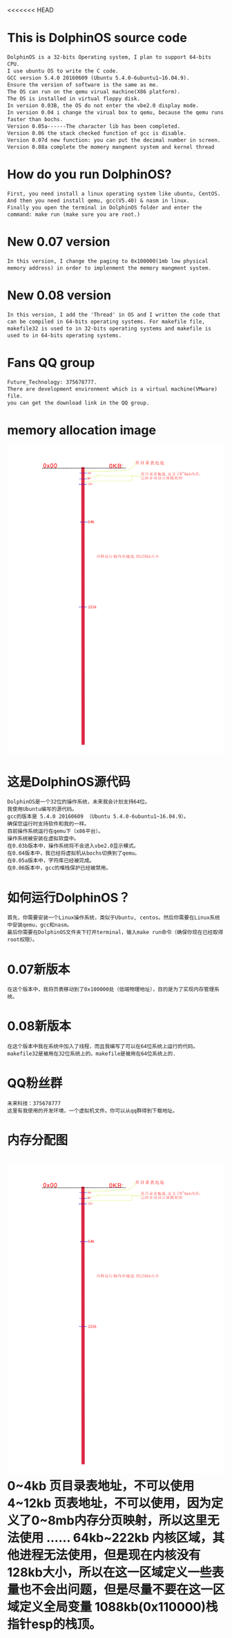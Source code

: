 <<<<<<< HEAD
# This is DolphinOS source code
	DolphinOS is a 32-bits Operating system, I plan to support 64-bits CPU. 
	I use ubuntu OS to write the C code.
	GCC version 5.4.0 20160609 (Ubuntu 5.4.0-6ubuntu1~16.04.9).
	Ensure the version of software is the same as me.
	The OS can run on the qemu virual machine(X86 platform).
	The OS is installed in virtual floppy disk. 
	In version 0.03B, the OS do not enter the vbe2.0 display mode. 
	In version 0.04 i change the virual box to qemu, because the qemu runs faster than bochs.
	Version 0.05a------The character lib has been completed.
	Version 0.06 the stack checked function of gcc is disable.
	Version 0.07d new function: you can put the decimal number in screen.
	Version 0.08a complete the momery mangment system and kernel thread
# How do you run DolphinOS?
	First, you need install a linux operating system like ubuntu, CentOS. 
	And then you need install qemu, gcc(V5.40) & nasm in linux.
	Finally you open the terminal in DolphinOS folder and enter the command: make run (make sure you are root.) 
# New 0.07 version
	In this version, I change the paging to 0x100000(1mb low physical memory address) in order to implenment the memory mangment system. 
# New 0.08 version
	In this version, I add the 'Thread' in OS and I written the code that can be compiled in 64-bits operating systems. For makefile file, makefile32 is used to in 32-bits operating systems and makefile is used to in 64-bits operating systems. 
# Fans QQ group
	Future_Technology: 375678777. 
	There are development environment which is a virtual machine(VMware) file.
	you can get the download link in the QQ group.
# memory allocation image
![image](https://github.com/FTOlaf/DolphinOS/blob/master/memory_addr.PNG)


# 这是DolphinOS源代码
	DolphinOS是一个32位的操作系统，未来我会计划支持64位。
	我使用Ubuntu编写的源代码。
	gcc的版本是 5.4.0 20160609 （Ubuntu 5.4.0-6ubuntu1~16.04.9）。
	确保您运行时支持软件和我的一样。
	目前操作系统运行在qemu下（x86平台）。
	操作系统被安装在虚拟软盘中。
	在0.03b版本中，操作系统将不会进入vbe2.0显示模式。
	在0.04版本中，我已经将虚拟机从bochs切换到了qemu。
	在0.05a版本中，字符库已经被完成。
	在0.06版本中，gcc的堆栈保护已经被禁用。
# 如何运行DolphinOS？
	首先，你需要安装一个Linux操作系统，类似于Ubuntu, centos。然后你需要在Linux系统中安装qemu，gcc和nasm。
	最后你需要在DolphinOS文件夹下打开terminal，输入make run命令（确保你现在已经取得root权限）。
# 0.07新版本
	在这个版本中，我将页表移动到了0x100000处（低端物理地址），目的是为了实现内存管理系统。
# 0.08新版本
	在这个版本中我在系统中加入了线程，而且我编写了可以在64位系统上运行的代码。makefile32是被用在32位系统上的。makefile是被用在64位系统上的.
# QQ粉丝群 
	未来科技：375678777
	这里有我使用的开发环境，一个虚拟机文件。你可以从qq群得到下载地址。
# 内存分配图
![image](https://github.com/FTOlaf/DolphinOS/blob/master/memory_addr.PNG)
	0~4kb 页目录表地址，不可以使用
	4~12kb 页表地址，不可以使用，因为定义了0~8mb内存分页映射，所以这里无法使用
	......
	64kb~222kb 内核区域，其他进程无法使用，但是现在内核没有128kb大小，所以在这一区域定义一些表量也不会出问题，但是尽量不要在这一区域定义全局变量
	1088kb(0x110000)栈指针esp的栈顶。
=======
